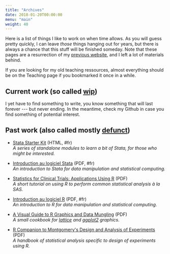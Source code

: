 ```yaml
---
title: "Archives"
date: 2018-01-20T00:00:00
menu: "main"
weight: 40
---
```


Here is a list of things I like to work on when time allows. As you will guess pretty quickly, I can leave _those_ things hanging out for years, but there is always a chance that this stuff will be finished someday. Note that these pages are a resurrection of my [previous website](/post/migrating-to-hugo/), and I left a lot of materials behind.

If you are looking for my old teaching ressources, almost everything should be on the Teaching page if you bookmarked it once in a while.

## Current work (so called [wip](https://en.wikipedia.org/wiki/Work_in_process))

I yet have to find something to write, you know something that will last forever --- but never ending. In the meantime, check my Github in case you find something of potential interest.

## Past work (also called mostly [defunct](https://en.wiktionary.org/wiki/defunct))

- [Stata Starter Kit](/articles/stata-sk/) (HTML, #fr)<br>
  _A series of standalone modules to learn a bit of Stata, for those who might be interested._

- [Introduction au logiciel Stata](/files/intro-stata.pdf) (PDF, #fr)<br>
  _An introduction to Stata for data manipulation and statistical computing._

- [Statistics for Clinical Trials: Applications Using R](/files/SAS2R.pdf) (PDF)<br>
  _A short tutorial on using R to perform common statistical analysis à la SAS._

- [Introduction au logiciel R](/files/intro-r.pdf) (PDF, #fr)<br>
  _An introduction to R for data manipulation and statistical computing._

- [A Visual Guide to R Graphics and Data Mungling](/files/vizRguide.pdf) (PDF)<br>
  _A small cookbook for [lattice](https://cran.r-project.org/package=lattice) and [ggplot2](https://cran.r-project.org/package=ggplot2) graphics._

- [R Companion to Montgomery's Design and Analysis of Experiments](/files/MDAE.pdf) (PDF)<br>
  _A handbook of statistical analysis specific to design of experiments using R._
